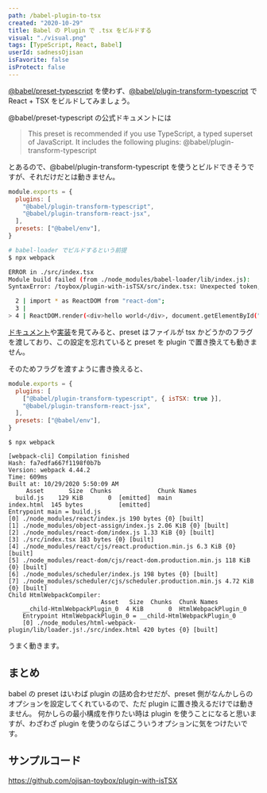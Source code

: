 ```yaml
---
path: /babel-plugin-to-tsx
created: "2020-10-29"
title: Babel の Plugin で .tsx をビルドする
visual: "./visual.png"
tags: [TypeScript, React, Babel]
userId: sadnessOjisan
isFavorite: false
isProtect: false
---
```


[@babel/preset-typescript](https://babeljs.io/docs/en/babel-preset-typescript) を使わず、[@babel/plugin-transform-typescript](https://babeljs.io/docs/en/babel-plugin-transform-typescript) で React + TSX をビルドしてみましょう。

@babel/preset-typescript の公式ドキュメントには

> This preset is recommended if you use TypeScript, a typed superset of JavaScript. It includes the following plugins: @babel/plugin-transform-typescript

とあるので、@babel/plugin-transform-typescript を使うとビルドできそうですが、それだけだとは動きません。

```js:title=babel.config.js
module.exports = {
  plugins: [
    "@babel/plugin-transform-typescript",
    "@babel/plugin-transform-react-jsx",
  ],
  presets: ["@babel/env"],
}
```

```sh
# babel-loader でビルドするという前提
$ npx webpack

ERROR in ./src/index.tsx
Module build failed (from ./node_modules/babel-loader/lib/index.js):
SyntaxError: /toybox/plugin-with-isTSX/src/index.tsx: Unexpected token, expected "," (4:27)

  2 | import * as ReactDOM from "react-dom";
  3 |
> 4 | ReactDOM.render(<div>hello world</div>, document.getElementById("root"));
```

[ドキュメント](https://babeljs.io/docs/en/babel-plugin-transform-typescript#istsx)や[実装](https://github.com/babel/babel/blob/main/packages/babel-preset-typescript/src/index.js#L48)を見てみると、preset はファイルが tsx かどうかのフラグを渡しており、この設定を忘れていると preset を plugin で置き換えても動きません。

そのためフラグを渡すように書き換えると、

```js:title=babel.config.js
module.exports = {
  plugins: [
    ["@babel/plugin-transform-typescript", { isTSX: true }],
    "@babel/plugin-transform-react-jsx",
  ],
  presets: ["@babel/env"],
}
```

```
$ npx webpack

[webpack-cli] Compilation finished
Hash: fa7edfa667f1198f0b7b
Version: webpack 4.44.2
Time: 609ms
Built at: 10/29/2020 5:50:09 AM
     Asset       Size  Chunks             Chunk Names
  build.js    129 KiB       0  [emitted]  main
index.html  145 bytes          [emitted]
Entrypoint main = build.js
[0] ./node_modules/react/index.js 190 bytes {0} [built]
[1] ./node_modules/object-assign/index.js 2.06 KiB {0} [built]
[2] ./node_modules/react-dom/index.js 1.33 KiB {0} [built]
[3] ./src/index.tsx 183 bytes {0} [built]
[4] ./node_modules/react/cjs/react.production.min.js 6.3 KiB {0} [built]
[5] ./node_modules/react-dom/cjs/react-dom.production.min.js 118 KiB {0} [built]
[6] ./node_modules/scheduler/index.js 198 bytes {0} [built]
[7] ./node_modules/scheduler/cjs/scheduler.production.min.js 4.72 KiB {0} [built]
Child HtmlWebpackCompiler:
                          Asset   Size  Chunks  Chunk Names
    __child-HtmlWebpackPlugin_0  4 KiB       0  HtmlWebpackPlugin_0
    Entrypoint HtmlWebpackPlugin_0 = __child-HtmlWebpackPlugin_0
    [0] ./node_modules/html-webpack-plugin/lib/loader.js!./src/index.html 420 bytes {0} [built]
```

うまく動きます。

## まとめ

babel の preset はいわば plugin の詰め合わせだが、preset 側がなんかしらのオプションを設定してくれているので、ただ plugin に置き換えるだけでは動きません。
何かしらの最小構成を作りたい時は plugin を使うことになると思いますが、わざわざ plugin を使うのならばこういうオプションに気をつけたいです。

## サンプルコード

https://github.com/ojisan-toybox/plugin-with-isTSX
